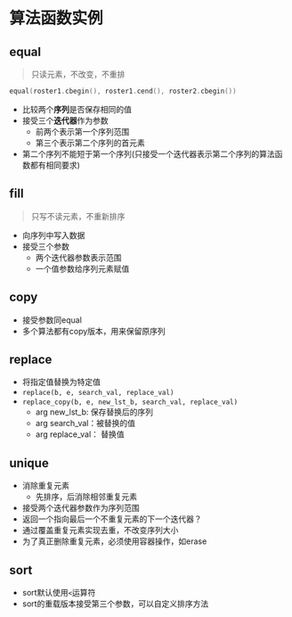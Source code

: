 # 算法函数实例

## equal

> 只读元素，不改变，不重排

```c++
equal(roster1.cbegin(), roster1.cend(), roster2.cbegin())
```

- 比较两个**序列**是否保存相同的值
- 接受三个**迭代器**作为参数
  - 前两个表示第一个序列范围
  - 第三个表示第二个序列的首元素
- 第二个序列不能短于第一个序列(只接受一个迭代器表示第二个序列的算法函数都有相同要求)

## fill

> 只写不读元素，不重新排序

- 向序列中写入数据
- 接受三个参数
  - 两个迭代器参数表示范围
  - 一个值参数给序列元素赋值

## copy

- 接受参数同equal
- 多个算法都有copy版本，用来保留原序列

## replace

- 将指定值替换为特定值
- `replace(b, e, search_val, replace_val)`
- `replace_copy(b, e, new_lst_b, search_val, replace_val)`
  - arg new_lst_b: 保存替换后的序列
  - arg search_val：被替换的值
  - arg replace_val： 替换值

## unique

- 消除重复元素
  - 先排序，后消除相邻重复元素
- 接受两个迭代器参数作为序列范围
- 返回一个指向最后一个不重复元素的下一个迭代器？
- 通过覆盖重复元素实现去重，不改变序列大小
- 为了真正删除重复元素，必须使用容器操作，如erase

## sort

- sort默认使用`<`运算符
- sort的重载版本接受第三个参数，可以自定义排序方法
